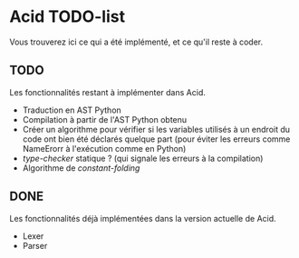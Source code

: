 Acid TODO-list
==============

Vous trouverez ici ce qui a été implémenté, et ce qu'il reste à coder.


## TODO

Les fonctionnalités restant à implémenter dans Acid.

- Traduction en AST Python
- Compilation à partir de l'AST Python obtenu
- Créer un algorithme pour vérifier si les variables utilisés à un endroit du
code ont bien été déclarés quelque part (pour éviter les erreurs comme NameErorr
à l'exécution comme en Python)
- *type-checker* statique ? (qui signale les erreurs à la compilation)
- Algorithme de *constant-folding*

## DONE

Les fonctionnalités déjà implémentées dans la version actuelle de Acid.

- Lexer
- Parser
